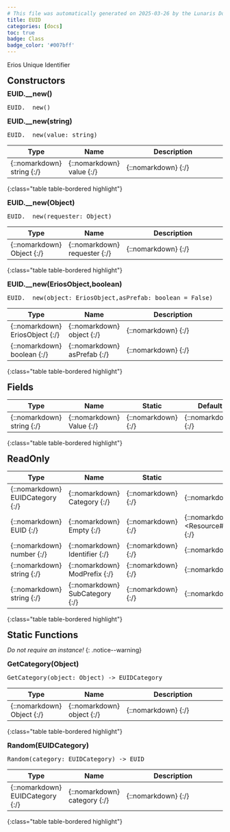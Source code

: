 ```yaml
---
# This file was automatically generated on 2025-03-26 by the Lunaris Documentation Generator
title: EUID
categories: [docs]
toc: true
badge: Class
badge_color: '#007bff'
---
```

<style>
h2 {
    margin-top: 1rem;
    margin-bottom: 0.5rem;
    padding: 0;
}

h3 {
    margin-top: 0.25rem;
    margin-bottom: 0.25rem;
}

.notice--warning {
    margin-top: 0.25rem !important;
    margin-bottom: 1rem !important;
}
table {width: 100%; }
td {width: 1px; }
td:last-child {width: 100%; }
#main {max-width: 1500px !important;}
</style>
            
Erios Unique Identifier

## Constructors
### EUID.__new()
<div class ="highlighter-rouge">
<div class ="highlight">
<pre class ="highlight">
<span class='nf'>EUID.__new</span>()
</pre>
</div>
</div>

### EUID.__new(string)
<div class ="highlighter-rouge">
<div class ="highlight">
<pre class ="highlight">
<span class='nf'>EUID.__new</span>(<span class='o'>value</span>: <span class='kt'>string</span>)
</pre>
</div>
</div>

| Type | Name | Description
| --- | --- | --- |
| {::nomarkdown} <span class='kt'>string</span> {:/} | {::nomarkdown} <span class='o'>value</span> {:/} | {::nomarkdown} <span class='c'></span> {:/} |
{:class="table table-bordered highlight"}

### EUID.__new(Object)
<div class ="highlighter-rouge">
<div class ="highlight">
<pre class ="highlight">
<span class='nf'>EUID.__new</span>(<span class='o'>requester</span>: <span class='kt'>Object</span>)
</pre>
</div>
</div>

| Type | Name | Description
| --- | --- | --- |
| {::nomarkdown} <span class='kt'>Object</span> {:/} | {::nomarkdown} <span class='o'>requester</span> {:/} | {::nomarkdown} <span class='c'></span> {:/} |
{:class="table table-bordered highlight"}

### EUID.__new(EriosObject,boolean)
<div class ="highlighter-rouge">
<div class ="highlight">
<pre class ="highlight">
<span class='nf'>EUID.__new</span>(<span class='o'>object</span>: <span class='kt'>EriosObject</span>,<span class='o'>asPrefab</span>: <span class='kt'>boolean</span> = False)
</pre>
</div>
</div>

| Type | Name | Description
| --- | --- | --- |
| {::nomarkdown} <span class='kt'>EriosObject</span> {:/} | {::nomarkdown} <span class='o'>object</span> {:/} | {::nomarkdown} <span class='c'></span> {:/} |
| {::nomarkdown} <span class='kt'>boolean</span> {:/} | {::nomarkdown} <span class='o'>asPrefab</span> {:/} | {::nomarkdown} <span class='c'></span> {:/} |
{:class="table table-bordered highlight"}

## Fields

| Type | Name | Static | Default | Description |
| --- | --- | --- | --- | --- |
| {::nomarkdown} <span class='kt'>string</span> {:/} | {::nomarkdown} <span class='o'>Value</span> {:/} | {::nomarkdown}   {:/} | {::nomarkdown}  {:/} | {::nomarkdown} <span class='c'></span> {:/} |
{:class="table table-bordered highlight"}

## ReadOnly

| Type | Name | Static | Default | Description |
| --- | --- | --- | --- | --- |
| {::nomarkdown} <span class='kt'>EUIDCategory</span> {:/} | {::nomarkdown} <span class='nf'>Category</span> {:/} | {::nomarkdown}   {:/} | {::nomarkdown}  {:/} | {::nomarkdown} <span class='c'></span> {:/} |
| {::nomarkdown} <span class='kt'>EUID</span> {:/} | {::nomarkdown} <span class='nf'>Empty</span> {:/} | {::nomarkdown} <i class ='fas fa-check'></i>  {:/} | {::nomarkdown} <Resource#-9223371794776320088> {:/} | {::nomarkdown} <span class='c'></span> {:/} |
| {::nomarkdown} <span class='kt'>number</span> {:/} | {::nomarkdown} <span class='nf'>Identifier</span> {:/} | {::nomarkdown}   {:/} | {::nomarkdown}  {:/} | {::nomarkdown} <span class='c'></span> {:/} |
| {::nomarkdown} <span class='kt'>string</span> {:/} | {::nomarkdown} <span class='nf'>ModPrefix</span> {:/} | {::nomarkdown}   {:/} | {::nomarkdown}  {:/} | {::nomarkdown} <span class='c'></span> {:/} |
| {::nomarkdown} <span class='kt'>string</span> {:/} | {::nomarkdown} <span class='nf'>SubCategory</span> {:/} | {::nomarkdown}   {:/} | {::nomarkdown}  {:/} | {::nomarkdown} <span class='c'></span> {:/} |
{:class="table table-bordered highlight"}

## Static Functions
*Do not require an instance!*
{: .notice--warning}

### GetCategory(Object)
<div class ="highlighter-rouge">
<div class ="highlight">
<pre class ="highlight">
<span class='nf'>GetCategory</span>(<span class='o'>object</span>: <span class='kt'>Object</span>) -> <span class='kt'>EUIDCategory</span>
</pre>
</div>
</div>

| Type | Name | Description
| --- | --- | --- |
| {::nomarkdown} <span class='kt'>Object</span> {:/} | {::nomarkdown} <span class='o'>object</span> {:/} | {::nomarkdown} <span class='c'></span> {:/} |
{:class="table table-bordered highlight"}

### Random(EUIDCategory)
<div class ="highlighter-rouge">
<div class ="highlight">
<pre class ="highlight">
<span class='nf'>Random</span>(<span class='o'>category</span>: <span class='kt'>EUIDCategory</span>) -> <span class='kt'>EUID</span>
</pre>
</div>
</div>

| Type | Name | Description
| --- | --- | --- |
| {::nomarkdown} <span class='kt'>EUIDCategory</span> {:/} | {::nomarkdown} <span class='o'>category</span> {:/} | {::nomarkdown} <span class='c'></span> {:/} |
{:class="table table-bordered highlight"}

